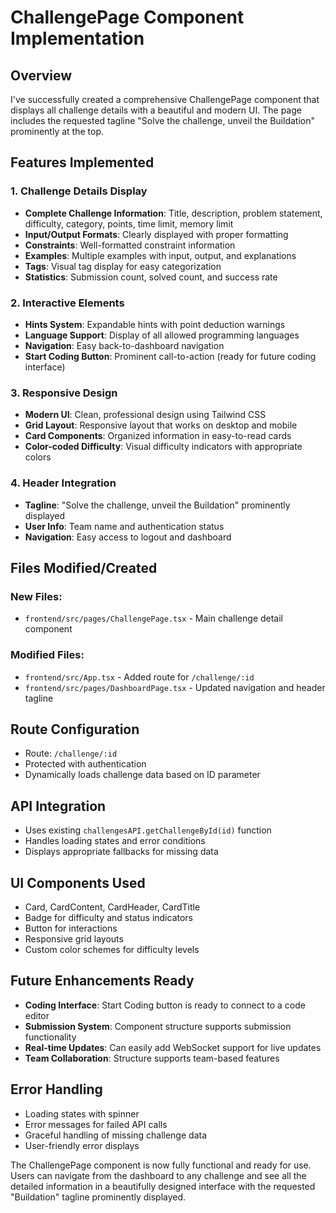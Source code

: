 # ChallengePage Component Implementation

## Overview
I've successfully created a comprehensive ChallengePage component that displays all challenge details with a beautiful and modern UI. The page includes the requested tagline "Solve the challenge, unveil the Buildation" prominently at the top.

## Features Implemented

### 1. Challenge Details Display
- **Complete Challenge Information**: Title, description, problem statement, difficulty, category, points, time limit, memory limit
- **Input/Output Formats**: Clearly displayed with proper formatting
- **Constraints**: Well-formatted constraint information
- **Examples**: Multiple examples with input, output, and explanations
- **Tags**: Visual tag display for easy categorization
- **Statistics**: Submission count, solved count, and success rate

### 2. Interactive Elements
- **Hints System**: Expandable hints with point deduction warnings
- **Language Support**: Display of all allowed programming languages
- **Navigation**: Easy back-to-dashboard navigation
- **Start Coding Button**: Prominent call-to-action (ready for future coding interface)

### 3. Responsive Design
- **Modern UI**: Clean, professional design using Tailwind CSS
- **Grid Layout**: Responsive layout that works on desktop and mobile
- **Card Components**: Organized information in easy-to-read cards
- **Color-coded Difficulty**: Visual difficulty indicators with appropriate colors

### 4. Header Integration
- **Tagline**: "Solve the challenge, unveil the Buildation" prominently displayed
- **User Info**: Team name and authentication status
- **Navigation**: Easy access to logout and dashboard

## Files Modified/Created

### New Files:
- `frontend/src/pages/ChallengePage.tsx` - Main challenge detail component

### Modified Files:
- `frontend/src/App.tsx` - Added route for `/challenge/:id`
- `frontend/src/pages/DashboardPage.tsx` - Updated navigation and header tagline

## Route Configuration
- Route: `/challenge/:id` 
- Protected with authentication
- Dynamically loads challenge data based on ID parameter

## API Integration
- Uses existing `challengesAPI.getChallengeById(id)` function
- Handles loading states and error conditions
- Displays appropriate fallbacks for missing data

## UI Components Used
- Card, CardContent, CardHeader, CardTitle
- Badge for difficulty and status indicators
- Button for interactions
- Responsive grid layouts
- Custom color schemes for difficulty levels

## Future Enhancements Ready
- **Coding Interface**: Start Coding button is ready to connect to a code editor
- **Submission System**: Component structure supports submission functionality
- **Real-time Updates**: Can easily add WebSocket support for live updates
- **Team Collaboration**: Structure supports team-based features

## Error Handling
- Loading states with spinner
- Error messages for failed API calls
- Graceful handling of missing challenge data
- User-friendly error displays

The ChallengePage component is now fully functional and ready for use. Users can navigate from the dashboard to any challenge and see all the detailed information in a beautifully designed interface with the requested "Buildation" tagline prominently displayed.
